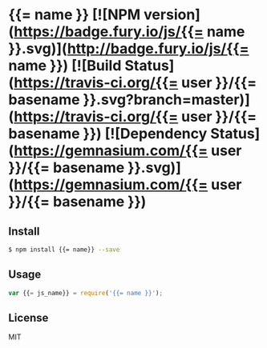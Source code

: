 # {{= name }} [![NPM version](https://badge.fury.io/js/{{= name }}.svg)](http://badge.fury.io/js/{{= name }}) [![Build Status](https://travis-ci.org/{{= user }}/{{= basename }}.svg?branch=master)](https://travis-ci.org/{{= user }}/{{= basename }}) [![Dependency Status](https://gemnasium.com/{{= user }}/{{= basename }}.svg)](https://gemnasium.com/{{= user }}/{{= basename }})

<!-- description -->

## Install

```bash
$ npm install {{= name}} --save
```

## Usage

```js
var {{= js_name}} = require('{{= name }}');
```

## License

MIT
